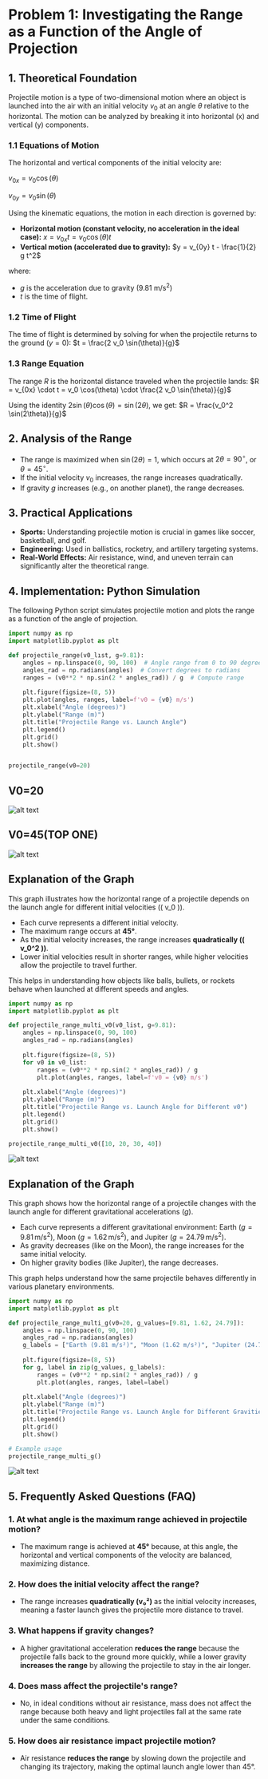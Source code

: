 # **Problem 1: Investigating the Range as a Function of the Angle of Projection**

## **1. Theoretical Foundation**
Projectile motion is a type of two-dimensional motion where an object is launched into the air with an initial velocity $v_0$ at an angle $\theta$ relative to the horizontal. The motion can be analyzed by breaking it into horizontal (x) and vertical (y) components.

### **1.1 Equations of Motion**
The horizontal and vertical components of the initial velocity are:

$v_{0x} = v_0 \cos(\theta)$ 

$v_{0y} = v_0 \sin(\theta)$

Using the kinematic equations, the motion in each direction is governed by:
- **Horizontal motion (constant velocity, no acceleration in the ideal case):**
  $x = v_{0x} t = v_0 \cos(\theta) t$
- **Vertical motion (accelerated due to gravity):**
  $y = v_{0y} t - \frac{1}{2} g t^2$

where:

- $g$ is the acceleration due to gravity $(9.81 \text{ m/s}^2)$
- $t$ is the time of flight.

### **1.2 Time of Flight**

The time of flight is determined by solving for when the projectile returns to the ground $(y = 0)$:
$t = \frac{2 v_0 \sin(\theta)}{g}$

### **1.3 Range Equation**
The range $R$ is the horizontal distance traveled when the projectile lands:
$R = v_{0x} \cdot t = v_0 \cos(\theta) \cdot \frac{2 v_0 \sin(\theta)}{g}$

Using the identity $2 \sin(\theta) \cos(\theta) = \sin(2\theta)$, we get:
$R = \frac{v_0^2 \sin(2\theta)}{g}$

## **2. Analysis of the Range**

- The range is maximized when $\sin(2\theta) = 1$, which occurs at $2\theta = 90^\circ$, or $\theta = 45^\circ$.
- If the initial velocity $v_0$ increases, the range increases quadratically.
- If gravity $g$ increases (e.g., on another planet), the range decreases.

## **3. Practical Applications**

- **Sports:** Understanding projectile motion is crucial in games like soccer, basketball, and golf.
- **Engineering:** Used in ballistics, rocketry, and artillery targeting systems.
- **Real-World Effects:** Air resistance, wind, and uneven terrain can significantly alter the theoretical range.

## **4. Implementation: Python Simulation**
The following Python script simulates projectile motion and plots the range as a function of the angle of projection.

```python
import numpy as np
import matplotlib.pyplot as plt

def projectile_range(v0_lıst, g=9.81):
    angles = np.linspace(0, 90, 100)  # Angle range from 0 to 90 degrees
    angles_rad = np.radians(angles)  # Convert degrees to radians
    ranges = (v0**2 * np.sin(2 * angles_rad)) / g  # Compute range
    
    plt.figure(figsize=(8, 5))
    plt.plot(angles, ranges, label=f'v0 = {v0} m/s')
    plt.xlabel("Angle (degrees)")
    plt.ylabel("Range (m)")
    plt.title("Projectile Range vs. Launch Angle")
    plt.legend()
    plt.grid()
    plt.show()


projectile_range(v0=20)
```

## **V0=20**
![alt text](image.png)

## **V0=45(TOP ONE)**
![alt text](image-1.png)



## **Explanation of the Graph**  

This graph illustrates how the horizontal range of a projectile depends on the launch angle for different initial velocities (\( v_0 \)).  

- Each curve represents a different initial velocity.  
- The maximum range occurs at **45°**.  
- As the initial velocity increases, the range increases **quadratically (\( v_0^2 \))**.  
- Lower initial velocities result in shorter ranges, while higher velocities allow the projectile to travel further.  

This helps in understanding how objects like balls, bullets, or rockets behave when launched at different speeds and angles.   

```python
import numpy as np
import matplotlib.pyplot as plt

def projectile_range_multi_v0(v0_list, g=9.81):
    angles = np.linspace(0, 90, 100)
    angles_rad = np.radians(angles)
    
    plt.figure(figsize=(8, 5))
    for v0 in v0_list:
        ranges = (v0**2 * np.sin(2 * angles_rad)) / g
        plt.plot(angles, ranges, label=f'v0 = {v0} m/s')
    
    plt.xlabel("Angle (degrees)")
    plt.ylabel("Range (m)")
    plt.title("Projectile Range vs. Launch Angle for Different v0")
    plt.legend()
    plt.grid()
    plt.show()

projectile_range_multi_v0([10, 20, 30, 40])
```

![alt text](image-2.png)

## **Explanation of the Graph**  

This graph shows how the horizontal range of a projectile changes with the launch angle for different gravitational accelerations ($g$).  

- Each curve represents a different gravitational environment: Earth ($g = 9.81 \, \text{m/s}^2$), Moon ($g = 1.62 \, \text{m/s}^2$), and Jupiter ($g = 24.79 \, \text{m/s}^2$).
- As gravity decreases (like on the Moon), the range increases for the same initial velocity.
- On higher gravity bodies (like Jupiter), the range decreases.

This graph helps understand how the same projectile behaves differently in various planetary environments.   


```python
import numpy as np
import matplotlib.pyplot as plt

def projectile_range_multi_g(v0=20, g_values=[9.81, 1.62, 24.79]):
    angles = np.linspace(0, 90, 100)
    angles_rad = np.radians(angles)
    g_labels = ["Earth (9.81 m/s²)", "Moon (1.62 m/s²)", "Jupiter (24.79 m/s²)"]
    
    plt.figure(figsize=(8, 5))
    for g, label in zip(g_values, g_labels):
        ranges = (v0**2 * np.sin(2 * angles_rad)) / g
        plt.plot(angles, ranges, label=label)
    
    plt.xlabel("Angle (degrees)")
    plt.ylabel("Range (m)")
    plt.title("Projectile Range vs. Launch Angle for Different Gravities")
    plt.legend()
    plt.grid()
    plt.show()

# Example usage
projectile_range_multi_g()

```

![alt text](image-3.png)


## **5. Frequently Asked Questions (FAQ)**  

### **1. At what angle is the maximum range achieved in projectile motion?**  
- The maximum range is achieved at **45°** because, at this angle, the horizontal and vertical components of the velocity are balanced, maximizing distance.

### **2. How does the initial velocity affect the range?**  
- The range increases **quadratically (v₀²)** as the initial velocity increases, meaning a faster launch gives the projectile more distance to travel.

### **3. What happens if gravity changes?**  
- A higher gravitational acceleration **reduces the range** because the projectile falls back to the ground more quickly, while a lower gravity **increases the range** by allowing the projectile to stay in the air longer.

### **4. Does mass affect the projectile's range?**  
- No, in ideal conditions without air resistance, mass does not affect the range because both heavy and light projectiles fall at the same rate under the same conditions.

### **5. How does air resistance impact projectile motion?**  
- Air resistance **reduces the range** by slowing down the projectile and changing its trajectory, making the optimal launch angle lower than 45°.
